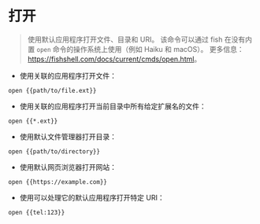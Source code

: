 # 打开

> 使用默认应用程序打开文件、目录和 URI。
> 该命令可以通过 fish 在没有内置 `open` 命令的操作系统上使用（例如 Haiku 和 macOS）。
> 更多信息：<https://fishshell.com/docs/current/cmds/open.html>。

- 使用关联的应用程序打开文件：

`open {{path/to/file.ext}}`

- 使用关联的应用程序打开当前目录中所有给定扩展名的文件：

`open {{*.ext}}`

- 使用默认文件管理器打开目录：

`open {{path/to/directory}}`

- 使用默认网页浏览器打开网站：

`open {{https://example.com}}`

- 使用可以处理它的默认应用程序打开特定 URI：

`open {{tel:123}}`